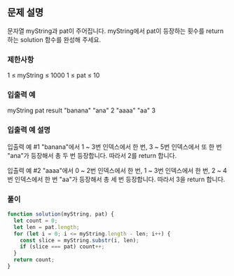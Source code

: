 ## 문제 설명

문자열 myString과 pat이 주어집니다. myString에서 pat이 등장하는 횟수를 return 하는 solution 함수를 완성해 주세요.

### 제한사항

1 ≤ myString ≤ 1000
1 ≤ pat ≤ 10

### 입출력 예

myString pat result
"banana" "ana" 2
"aaaa" "aa" 3

### 입출력 예 설명

입출력 예 #1
"banana"에서 1 ~ 3번 인덱스에서 한 번, 3 ~ 5번 인덱스에서 또 한 번 "ana"가 등장해서 총 두 번 등장합니다. 따라서 2를 return 합니다.

입출력 예 #2
"aaaa"에서 0 ~ 2번 인덱스에서 한 번, 1 ~ 3번 인덱스에서 한 번, 2 ~ 4번 인덱스에서 한 번 "aa"가 등장해서 총 세 번 등장합니다. 따라서 3을 return 합니다.

### 풀이

```javaScript
function solution(myString, pat) {
  let count = 0;
  let len = pat.length;
  for (let i = 0; i <= myString.length - len; i++) {
    const slice = myString.substr(i, len);
    if (slice === pat) count++;
  }
  return count;
}
```
